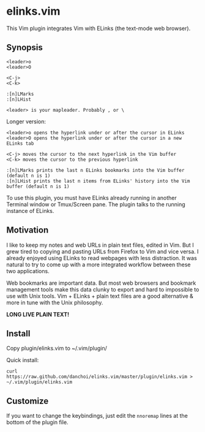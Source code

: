 # elinks.vim

This Vim plugin integrates Vim with ELinks (the text-mode web browser).

## Synopsis

    <leader>o
    <leader>O

    <C-j>
    <C-k>

    :[n]LMarks
    :[n]LHist

    <leader> is your mapleader. Probably , or \

Longer version:

    <leader>o opens the hyperlink under or after the cursor in ELinks
    <leader>O opens the hyperlink under or after the cursor in a new ELinks tab

    <C-j> moves the cursor to the next hyperlink in the Vim buffer
    <C-k> moves the cursor to the previous hyperlink

    :[n]LMarks prints the last n ELinks bookmarks into the Vim buffer (default n is 1)
    :[n]LHist prints the last n items from ELinks' history into the Vim buffer (default n is 1)

To use this plugin, you must have ELinks already running in another Terminal
window or Tmux/Screen pane.  The plugin talks to the running instance of
ELinks.


## Motivation

I like to keep my notes and web URLs in plain text files, edited in Vim.  But I
grew tired to copying and pasting URLs from Firefox to Vim and vice versa.  I
already enjoyed using ELinks to read webpages with less distraction.  It was
natural to try to come up with a more integrated workflow between these two
applications. 

Web bookmarks are important data. But most web browsers and bookmark management
tools make this data clunky to export and hard to impossible to use with Unix
tools. Vim + ELinks + plain text files are a good alternative & more in tune
with the Unix philosophy.

**LONG LIVE PLAIN TEXT!**

## Install

Copy plugin/elinks.vim to ~/.vim/plugin/

Quick install:

    curl https://raw.github.com/danchoi/elinks.vim/master/plugin/elinks.vim > ~/.vim/plugin/elinks.vim

## Customize

If you want to change the keybindings, just edit the `nnoremap` lines at the
bottom of the plugin file.

